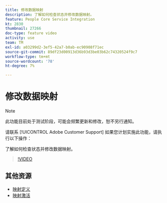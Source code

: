 ```yaml
---
title: 修改数据映射
description: 了解如何检查状态并修改数据映射。
feature: People Core Service Integration
kt: 2830
thumbnail: 27266
doc-type: feature video
activity: use
team: TM
exl-id: a03299d2-3ef5-42a7-b0ab-ec90908f71ec
source-git-commit: 89df23d00913d36b93d3be03b62c74320524f9c7
workflow-type: tm+mt
source-wordcount: '78'
ht-degree: 7%

---
```


# 修改数据映射

>[!NOTE]
>
>此功能目前处于测试阶段，可能会频繁更新和修改，恕不另行通知。
>
>请联系 [!UICONTROL Adobe Customer Support] 如果您计划实施此功能，请执行以下操作：

了解如何检查状态并修改数据映射。

>[!VIDEO](https://video.tv.adobe.com/v/27266?quality=12&learn=on)

## 其他资源

* [映射定义](https://experienceleague.adobe.com/docs/campaign-standard/using/integrating-with-adobe-cloud/adobe-experience-platform/data-connector/aep-mapping-definition.html)
* [映射激活](https://experienceleague.adobe.com/docs/campaign-standard/using/integrating-with-adobe-cloud/adobe-experience-platform/data-connector/aep-mapping-activation.html)

